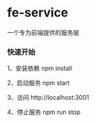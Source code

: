# fe-service
一个专为前端提供的服务层

### 快速开始
1、安装依赖
npm install

2、启动服务
npm start

3、访问
http://localhost:3001

4、停止服务
npm run stop